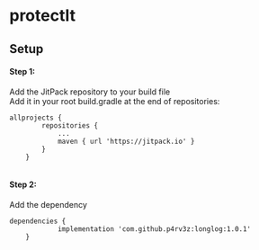 # protectIt

## Setup
#### Step 1:  
Add the JitPack repository to your build file  
Add it in your root build.gradle at the end of repositories:
```
allprojects {
		repositories {
			...
			maven { url 'https://jitpack.io' }
		}
	}
  
```
#### Step 2:  
Add the dependency  
```
dependencies {
	        implementation 'com.github.p4rv3z:longlog:1.0.1'
	}
```
